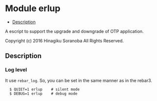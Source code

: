 

# Module erlup #
* [Description](#description)

A escript to support the upgrade and downgrade of OTP application.

Copyright (c) 2016 Hinagiku Soranoba All Rights Reserved.

<a name="description"></a>

## Description ##

### Log level
It use `rebar_log`.
So, you can be set in the same manner as in the rebar3.

```
  $ QUIET=1 erlup    # silent mode
  $ DEBUG=1 erlup    # debug mode
```

